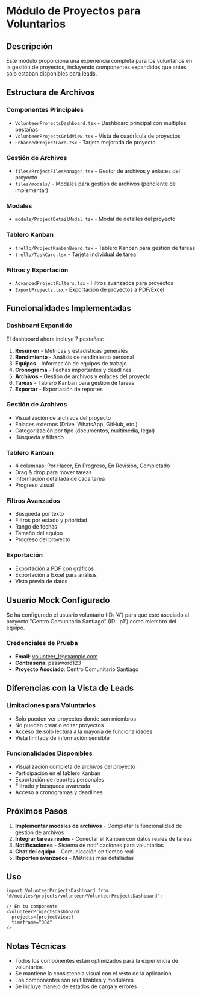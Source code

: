 # Módulo de Proyectos para Voluntarios

## Descripción
Este módulo proporciona una experiencia completa para los voluntarios en la gestión de proyectos, incluyendo componentes expandidos que antes solo estaban disponibles para leads.

## Estructura de Archivos

### Componentes Principales
- `VolunteerProjectsDashboard.tsx` - Dashboard principal con múltiples pestañas
- `VolunteerProjectsGridView.tsx` - Vista de cuadrícula de proyectos
- `EnhancedProjectCard.tsx` - Tarjeta mejorada de proyecto

### Gestión de Archivos
- `files/ProjectFilesManager.tsx` - Gestor de archivos y enlaces del proyecto
- `files/modals/` - Modales para gestión de archivos (pendiente de implementar)

### Modales
- `modals/ProjectDetailModal.tsx` - Modal de detalles del proyecto

### Tablero Kanban
- `trello/ProjectKanbanBoard.tsx` - Tablero Kanban para gestión de tareas
- `trello/TaskCard.tsx` - Tarjeta individual de tarea

### Filtros y Exportación
- `AdvancedProjectFilters.tsx` - Filtros avanzados para proyectos
- `ExportProjects.tsx` - Exportación de proyectos a PDF/Excel

## Funcionalidades Implementadas

### Dashboard Expandido
El dashboard ahora incluye 7 pestañas:
1. **Resumen** - Métricas y estadísticas generales
2. **Rendimiento** - Análisis de rendimiento personal
3. **Equipos** - Información de equipos de trabajo
4. **Cronograma** - Fechas importantes y deadlines
5. **Archivos** - Gestión de archivos y enlaces del proyecto
6. **Tareas** - Tablero Kanban para gestión de tareas
7. **Exportar** - Exportación de reportes

### Gestión de Archivos
- Visualización de archivos del proyecto
- Enlaces externos (Drive, WhatsApp, GitHub, etc.)
- Categorización por tipo (documentos, multimedia, legal)
- Búsqueda y filtrado

### Tablero Kanban
- 4 columnas: Por Hacer, En Progreso, En Revisión, Completado
- Drag & drop para mover tareas
- Información detallada de cada tarea
- Progreso visual

### Filtros Avanzados
- Búsqueda por texto
- Filtros por estado y prioridad
- Rango de fechas
- Tamaño del equipo
- Progreso del proyecto

### Exportación
- Exportación a PDF con gráficos
- Exportación a Excel para análisis
- Vista previa de datos

## Usuario Mock Configurado

Se ha configurado el usuario voluntario (ID: '4') para que esté asociado al proyecto "Centro Comunitario Santiago" (ID: 'p1') como miembro del equipo.

### Credenciales de Prueba
- **Email**: volunteer_1@example.com
- **Contraseña**: password123
- **Proyecto Asociado**: Centro Comunitario Santiago

## Diferencias con la Vista de Leads

### Limitaciones para Voluntarios
- Solo pueden ver proyectos donde son miembros
- No pueden crear o editar proyectos
- Acceso de solo lectura a la mayoría de funcionalidades
- Vista limitada de información sensible

### Funcionalidades Disponibles
- Visualización completa de archivos del proyecto
- Participación en el tablero Kanban
- Exportación de reportes personales
- Filtrado y búsqueda avanzada
- Acceso a cronogramas y deadlines

## Próximos Pasos

1. **Implementar modales de archivos** - Completar la funcionalidad de gestión de archivos
2. **Integrar tareas reales** - Conectar el Kanban con datos reales de tareas
3. **Notificaciones** - Sistema de notificaciones para voluntarios
4. **Chat del equipo** - Comunicación en tiempo real
5. **Reportes avanzados** - Métricas más detalladas

## Uso

```tsx
import VolunteerProjectsDashboard from '@/modules/projects/volunteer/VolunteerProjectsDashboard';

// En tu componente
<VolunteerProjectsDashboard 
  projects={projectViews}
  timeframe="30d"
/>
```

## Notas Técnicas

- Todos los componentes están optimizados para la experiencia de voluntarios
- Se mantiene la consistencia visual con el resto de la aplicación
- Los componentes son reutilizables y modulares
- Se incluye manejo de estados de carga y errores
